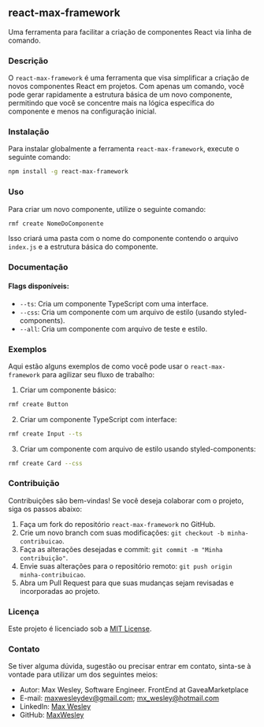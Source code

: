 ## react-max-framework

Uma ferramenta para facilitar a criação de componentes React via linha de comando.

### Descrição

O `react-max-framework` é uma ferramenta que visa simplificar a criação de novos componentes React em projetos. Com apenas um comando, você pode gerar rapidamente a estrutura básica de um novo componente, permitindo que você se concentre mais na lógica específica do componente e menos na configuração inicial.

### Instalação

Para instalar globalmente a ferramenta `react-max-framework`, execute o seguinte comando:

```bash
npm install -g react-max-framework
```

### Uso

Para criar um novo componente, utilize o seguinte comando:

```bash
rmf create NomeDoComponente
```

Isso criará uma pasta com o nome do componente contendo o arquivo `index.js` e a estrutura básica do componente.

### Documentação

#### Flags disponíveis:

- `--ts`: Cria um componente TypeScript com uma interface.
- `--css`: Cria um componente com um arquivo de estilo (usando styled-components).
- `--all`: Cria um componente com arquivo de teste e estilo.

### Exemplos

Aqui estão alguns exemplos de como você pode usar o `react-max-framework` para agilizar seu fluxo de trabalho:

1. Criar um componente básico:
```bash
rmf create Button
```

2. Criar um componente TypeScript com interface:
```bash
rmf create Input --ts
```

3. Criar um componente com arquivo de estilo usando styled-components:
```bash
rmf create Card --css
```

### Contribuição

Contribuições são bem-vindas! Se você deseja colaborar com o projeto, siga os passos abaixo:

1. Faça um fork do repositório `react-max-framework` no GitHub.
2. Crie um novo branch com suas modificações: `git checkout -b minha-contribuicao`.
3. Faça as alterações desejadas e commit: `git commit -m "Minha contribuição"`.
4. Envie suas alterações para o repositório remoto: `git push origin minha-contribuicao`.
5. Abra um Pull Request para que suas mudanças sejam revisadas e incorporadas ao projeto.

### Licença

Este projeto é licenciado sob a [MIT License](LICENSE).

### Contato

Se tiver alguma dúvida, sugestão ou precisar entrar em contato, sinta-se à vontade para utilizar um dos seguintes meios:

- Autor: Max Wesley, Software Engineer. FrontEnd at GaveaMarketplace
- E-mail: maxwesleydev@gmail.com; mx_wesley@hotmail.com
- LinkedIn: [Max Wesley](https://www.linkedin.com/in/max-wesley-0b721a140/)
- GitHub: [MaxWesley](https://github.com/MaxWesley)